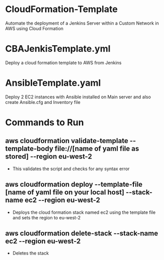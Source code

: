 # CloudFormation-Template
  Automate the deployment of a Jenkins Server within a Custom Network in AWS using Cloud Formation

 # CBAJenkisTemplate.yml 
  Deploy a cloud formation template to AWS from Jenkins 

# AnsibleTemplate.yaml

Deploy 2 EC2 instances with Ansible installed on Main server and also create Ansible.cfg and Inventory file 


# Commands to Run 

aws cloudformation validate-template --template-body file://[name of yaml file as stored] --region eu-west-2
-   
- This validates the script and checks for any syntax error

aws cloudformation deploy --template-file [name of yaml file on your local host] --stack-name ec2 --region eu-west-2
- 
- Deploys the cloud formation stack named ec2 using the template file and sets the region to eu-west-2

aws cloudformation delete-stack --stack-name ec2 --region eu-west-2
- 
- Deletes the stack 
